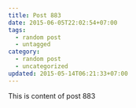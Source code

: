 ```yaml
---
title: Post 883
date: 2015-06-05T22:02:54+07:00
tags:
  - random post
  - untagged
category:
  - random post
  - uncategorized
updated: 2015-05-14T06:21:33+07:00
---
```

This is content of post 883